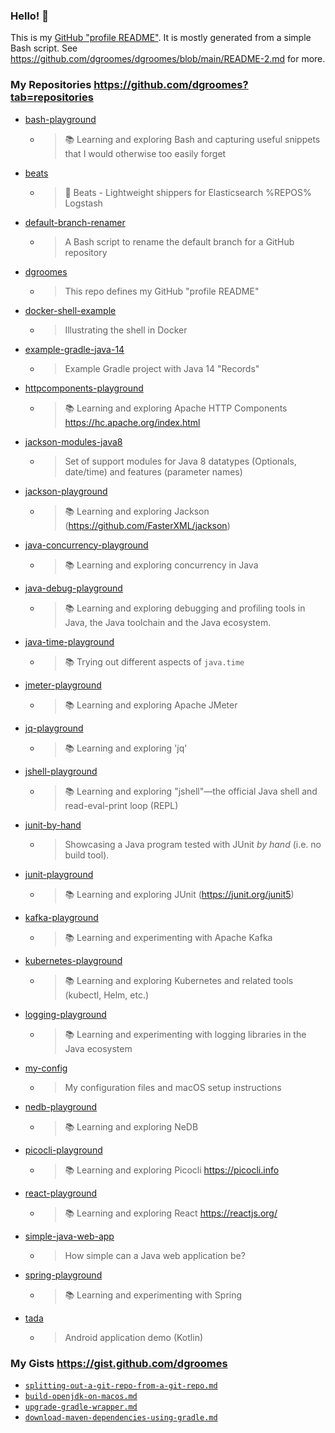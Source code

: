 ### Hello! 👋

This is my [GitHub "profile README"](https://docs.github.com/en/free-pro-team@latest/github/setting-up-and-managing-your-github-profile/managing-your-profile-readme).
It is mostly generated from a simple Bash script. See <https://github.com/dgroomes/dgroomes/blob/main/README-2.md> for more.

### My Repositories <https://github.com/dgroomes?tab=repositories>

* [bash-playground](https://github.com/dgroomes/bash-playground)
  * > 📚 Learning and exploring Bash and capturing useful snippets that I would otherwise too easily forget
* [beats](https://github.com/dgroomes/beats)
  * > :tropical_fish: Beats - Lightweight shippers for Elasticsearch %REPOS% Logstash 
* [default-branch-renamer](https://github.com/dgroomes/default-branch-renamer)
  * > A Bash script to rename the default branch for a GitHub repository
* [dgroomes](https://github.com/dgroomes/dgroomes)
  * > This repo defines my GitHub "profile README"
* [docker-shell-example](https://github.com/dgroomes/docker-shell-example)
  * > Illustrating the shell in Docker
* [example-gradle-java-14](https://github.com/dgroomes/example-gradle-java-14)
  * > Example Gradle project with Java 14 "Records"
* [httpcomponents-playground](https://github.com/dgroomes/httpcomponents-playground)
  * > 📚 Learning and exploring Apache HTTP Components https://hc.apache.org/index.html
* [jackson-modules-java8](https://github.com/dgroomes/jackson-modules-java8)
  * > Set of support modules for Java 8 datatypes (Optionals, date/time) and features (parameter names)
* [jackson-playground](https://github.com/dgroomes/jackson-playground)
  * > 📚 Learning and exploring Jackson (https://github.com/FasterXML/jackson)
* [java-concurrency-playground](https://github.com/dgroomes/java-concurrency-playground)
  * > 📚 Learning and exploring concurrency in Java
* [java-debug-playground](https://github.com/dgroomes/java-debug-playground)
  * > 📚 Learning and exploring debugging and profiling tools in Java, the Java toolchain and the Java ecosystem.
* [java-time-playground](https://github.com/dgroomes/java-time-playground)
  * > 📚 Trying out different aspects of `java.time`
* [jmeter-playground](https://github.com/dgroomes/jmeter-playground)
  * > 📚 Learning and exploring Apache JMeter
* [jq-playground](https://github.com/dgroomes/jq-playground)
  * > 📚 Learning and exploring 'jq'
* [jshell-playground](https://github.com/dgroomes/jshell-playground)
  * > 📚 Learning and exploring "jshell"—the official Java shell and read-eval-print loop (REPL)
* [junit-by-hand](https://github.com/dgroomes/junit-by-hand)
  * > Showcasing a Java program tested with JUnit *by hand* (i.e. no build tool).
* [junit-playground](https://github.com/dgroomes/junit-playground)
  * > 📚 Learning and exploring JUnit (https://junit.org/junit5)
* [kafka-playground](https://github.com/dgroomes/kafka-playground)
  * > 📚 Learning and experimenting with Apache Kafka
* [kubernetes-playground](https://github.com/dgroomes/kubernetes-playground)
  * > 📚 Learning and exploring Kubernetes and related tools (kubectl, Helm, etc.)
* [logging-playground](https://github.com/dgroomes/logging-playground)
  * > 📚 Learning and experimenting with logging libraries in the Java ecosystem
* [my-config](https://github.com/dgroomes/my-config)
  * > My configuration files and macOS setup instructions
* [nedb-playground](https://github.com/dgroomes/nedb-playground)
  * > 📚 Learning and exploring NeDB
* [picocli-playground](https://github.com/dgroomes/picocli-playground)
  * > 📚  Learning and exploring Picocli https://picocli.info
* [react-playground](https://github.com/dgroomes/react-playground)
  * > 📚 Learning and exploring React https://reactjs.org/
* [simple-java-web-app](https://github.com/dgroomes/simple-java-web-app)
  * > How simple can a Java web application be?
* [spring-playground](https://github.com/dgroomes/spring-playground)
  * > 📚 Learning and experimenting with Spring
* [tada](https://github.com/dgroomes/tada)
  * > Android application demo (Kotlin)

### My Gists <https://gist.github.com/dgroomes>

* [`splitting-out-a-git-repo-from-a-git-repo.md`](https://gist.github.com/d174cc33ea7786736e2b62afdfb602ab)
* [`build-openjdk-on-macos.md`](https://gist.github.com/3af073b71c2c34581a155af9daa86564)
* [`upgrade-gradle-wrapper.md`](https://gist.github.com/3bfe7f24670e74ee814a7f8e3956cce6)
* [`download-maven-dependencies-using-gradle.md`](https://gist.github.com/94f1032ec330ef7f1d9eaf6fa9dff597)
